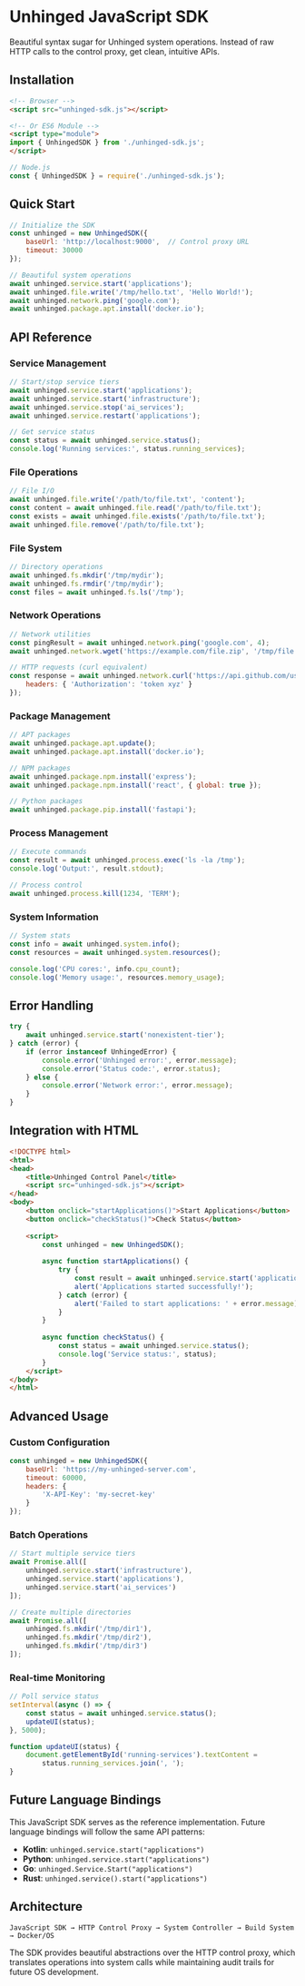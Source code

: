 # Unhinged JavaScript SDK

Beautiful syntax sugar for Unhinged system operations. Instead of raw HTTP calls to the control proxy, get clean, intuitive APIs.

## Installation

```html
<!-- Browser -->
<script src="unhinged-sdk.js"></script>

<!-- Or ES6 Module -->
<script type="module">
import { UnhingedSDK } from './unhinged-sdk.js';
</script>
```

```javascript
// Node.js
const { UnhingedSDK } = require('./unhinged-sdk.js');
```

## Quick Start

```javascript
// Initialize the SDK
const unhinged = new UnhingedSDK({
    baseUrl: 'http://localhost:9000',  // Control proxy URL
    timeout: 30000
});

// Beautiful system operations
await unhinged.service.start('applications');
await unhinged.file.write('/tmp/hello.txt', 'Hello World!');
await unhinged.network.ping('google.com');
await unhinged.package.apt.install('docker.io');
```

## API Reference

### Service Management

```javascript
// Start/stop service tiers
await unhinged.service.start('applications');
await unhinged.service.start('infrastructure'); 
await unhinged.service.stop('ai_services');
await unhinged.service.restart('applications');

// Get service status
const status = await unhinged.service.status();
console.log('Running services:', status.running_services);
```

### File Operations

```javascript
// File I/O
await unhinged.file.write('/path/to/file.txt', 'content');
const content = await unhinged.file.read('/path/to/file.txt');
const exists = await unhinged.file.exists('/path/to/file.txt');
await unhinged.file.remove('/path/to/file.txt');
```

### File System

```javascript
// Directory operations
await unhinged.fs.mkdir('/tmp/mydir');
await unhinged.fs.rmdir('/tmp/mydir');
const files = await unhinged.fs.ls('/tmp');
```

### Network Operations

```javascript
// Network utilities
const pingResult = await unhinged.network.ping('google.com', 4);
await unhinged.network.wget('https://example.com/file.zip', '/tmp/file.zip');

// HTTP requests (curl equivalent)
const response = await unhinged.network.curl('https://api.github.com/user', {
    headers: { 'Authorization': 'token xyz' }
});
```

### Package Management

```javascript
// APT packages
await unhinged.package.apt.update();
await unhinged.package.apt.install('docker.io');

// NPM packages  
await unhinged.package.npm.install('express');
await unhinged.package.npm.install('react', { global: true });

// Python packages
await unhinged.package.pip.install('fastapi');
```

### Process Management

```javascript
// Execute commands
const result = await unhinged.process.exec('ls -la /tmp');
console.log('Output:', result.stdout);

// Process control
await unhinged.process.kill(1234, 'TERM');
```

### System Information

```javascript
// System stats
const info = await unhinged.system.info();
const resources = await unhinged.system.resources();

console.log('CPU cores:', info.cpu_count);
console.log('Memory usage:', resources.memory_usage);
```

## Error Handling

```javascript
try {
    await unhinged.service.start('nonexistent-tier');
} catch (error) {
    if (error instanceof UnhingedError) {
        console.error('Unhinged error:', error.message);
        console.error('Status code:', error.status);
    } else {
        console.error('Network error:', error.message);
    }
}
```

## Integration with HTML

```html
<!DOCTYPE html>
<html>
<head>
    <title>Unhinged Control Panel</title>
    <script src="unhinged-sdk.js"></script>
</head>
<body>
    <button onclick="startApplications()">Start Applications</button>
    <button onclick="checkStatus()">Check Status</button>
    
    <script>
        const unhinged = new UnhingedSDK();
        
        async function startApplications() {
            try {
                const result = await unhinged.service.start('applications');
                alert('Applications started successfully!');
            } catch (error) {
                alert('Failed to start applications: ' + error.message);
            }
        }
        
        async function checkStatus() {
            const status = await unhinged.service.status();
            console.log('Service status:', status);
        }
    </script>
</body>
</html>
```

## Advanced Usage

### Custom Configuration

```javascript
const unhinged = new UnhingedSDK({
    baseUrl: 'https://my-unhinged-server.com',
    timeout: 60000,
    headers: {
        'X-API-Key': 'my-secret-key'
    }
});
```

### Batch Operations

```javascript
// Start multiple service tiers
await Promise.all([
    unhinged.service.start('infrastructure'),
    unhinged.service.start('applications'),
    unhinged.service.start('ai_services')
]);

// Create multiple directories
await Promise.all([
    unhinged.fs.mkdir('/tmp/dir1'),
    unhinged.fs.mkdir('/tmp/dir2'),
    unhinged.fs.mkdir('/tmp/dir3')
]);
```

### Real-time Monitoring

```javascript
// Poll service status
setInterval(async () => {
    const status = await unhinged.service.status();
    updateUI(status);
}, 5000);

function updateUI(status) {
    document.getElementById('running-services').textContent = 
        status.running_services.join(', ');
}
```

## Future Language Bindings

This JavaScript SDK serves as the reference implementation. Future language bindings will follow the same API patterns:

- **Kotlin**: `unhinged.service.start("applications")`
- **Python**: `unhinged.service.start("applications")`  
- **Go**: `unhinged.Service.Start("applications")`
- **Rust**: `unhinged.service().start("applications")`

## Architecture

```
JavaScript SDK → HTTP Control Proxy → System Controller → Build System → Docker/OS
```

The SDK provides beautiful abstractions over the HTTP control proxy, which translates operations into system calls while maintaining audit trails for future OS development.

